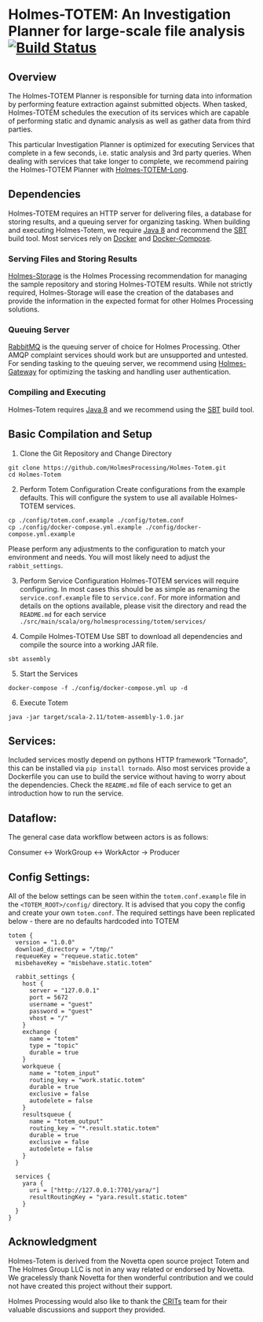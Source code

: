 # Holmes-TOTEM: An Investigation Planner for large-scale file analysis [![Build Status](https://travis-ci.org/HolmesProcessing/Holmes-Totem.svg?branch=master)](https://travis-ci.org/HolmesProcessing/Holmes-Totem)

## Overview
The Holmes-TOTEM Planner is responsible for turning data into information by performing feature extraction against submitted objects. When tasked, Holmes-TOTEM schedules the execution of its services which are capable of performing static and dynamic analysis as well as gather data from third parties.

This particular Investigation Planner is optimized for executing Services that complete in a few seconds, i.e. static analysis and 3rd party queries. When dealing with services that take longer to complete, we recommend pairing the Holmes-TOTEM Planner with [Holmes-TOTEM-Long](https://github.com/HolmesProcessing/Holmes-Totem-Long).

## Dependencies
Holmes-TOTEM requires an HTTP server for delivering files, a database for storing results, and a queuing server for organizing tasking. When building and executing Holmes-Totem, we require [Java 8](https://docs.oracle.com/javase/8/docs/technotes/guides/install/install_overview.html) and recommend the [SBT](http://www.scala-sbt.org/) build tool. Most services rely on [Docker](https://docs.docker.com/) and [Docker-Compose](https://docs.docker.com/compose/).

### Serving Files and Storing Results
[Holmes-Storage](https://github.com/HolmesProcessing/Holmes-Storage) is the Holmes Processing recommendation for managing the sample repository and storing Holmes-TOTEM results. While not strictly required, Holmes-Storage will ease the creation of the databases and provide the information in the expected format for other Holmes Processing solutions. 

### Queuing Server
[RabbitMQ](https://www.rabbitmq.com/) is the queuing server of choice for Holmes Processing. Other AMQP complaint services should work but are unsupported and untested. For sending tasking to the queuing server, we recommend using [Holmes-Gateway](https://github.com/HolmesProcessing/Holmes-Gateway) for optimizing the tasking and handling user authentication. 

### Compiling and Executing
Holmes-Totem requires [Java 8](https://docs.oracle.com/javase/8/docs/technotes/guides/install/install_overview.html) and we recommend using the [SBT](http://www.scala-sbt.org/) build tool.

## Basic Compilation and Setup
1. Clone the Git Repository and Change Directory
```
git clone https://github.com/HolmesProcessing/Holmes-Totem.git
cd Holmes-Totem
```

2. Perform Totem Configuration
Create configurations from the example defaults. This will configure the system to use all available Holmes-TOTEM services.
```
cp ./config/totem.conf.example ./config/totem.conf
cp ./config/docker-compose.yml.example ./config/docker-compose.yml.example
```
Please perform any adjustments to the configuration to match your environment and needs. You will most likely need to adjust the `rabbit_settings`.

3. Perform Service Configuration
Holmes-TOTEM services will require configuring. In most cases this should be as simple as renaming the `service.conf.example` file to `service.conf`. For more information and details on the options available, please visit the directory and read the `README.md` for each service `./src/main/scala/org/holmesprocessing/totem/services/`

4. Compile Holmes-TOTEM
Use SBT to download all dependencies and compile the source into a working JAR file.
```
sbt assembly
```

5. Start the Services
```
docker-compose -f ./config/docker-compose.yml up -d
```

6. Execute Totem
```
java -jar target/scala-2.11/totem-assembly-1.0.jar
```

## Services:
Included services mostly depend on pythons HTTP framework "Tornado", this can be installed via `pip install tornado`.
Also most services provide a Dockerfile you can use to build the service without having to worry about the dependencies.
Check the `README.md` file of each service to get an introduction how to run the service.

## Dataflow:
The general case data workflow between actors is as follows:

Consumer <-> WorkGroup <-> WorkActor -> Producer

## Config Settings:
All of the below settings can be seen within the `totem.conf.example` file in the `<TOTEM_ROOT>/config/` directory. It is advised that you copy the config and create your own `totem.conf`.
The required settings have been replicated below - there are no defaults hardcoded into TOTEM


```
totem {
  version = "1.0.0"
  download_directory = "/tmp/"
  requeueKey = "requeue.static.totem"
  misbehaveKey = "misbehave.static.totem"

  rabbit_settings {
    host {
      server = "127.0.0.1"
      port = 5672
      username = "guest"
      password = "guest"
      vhost = "/"
    }
    exchange {
      name = "totem"
      type = "topic"
      durable = true
    }
    workqueue {
      name = "totem_input"
      routing_key = "work.static.totem"
      durable = true
      exclusive = false
      autodelete = false
    }
    resultsqueue {
      name = "totem_output"
      routing_key = "*.result.static.totem"
      durable = true
      exclusive = false
      autodelete = false
    }
  }

  services {
    yara {
      uri = ["http://127.0.0.1:7701/yara/"]
      resultRoutingKey = "yara.result.static.totem"
    }
  }
}
```

## Acknowledgment
Holmes-Totem is derived from the Novetta open source project Totem and The Holmes Group LLC is not in any way related or endorsed by Novetta. We gracelessly thank Novetta for then wonderful contribution and we could not have created this project without their support. 

Holmes Processing would also like to thank the [CRITs](https://crits.github.io/) team for their valuable discussions and support they provided.
